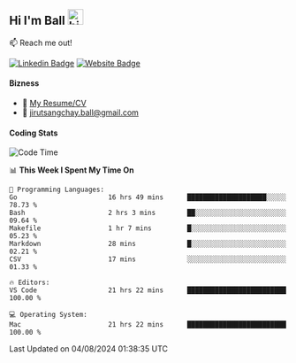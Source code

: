 ## Hi I'm Ball <img src="https://user-images.githubusercontent.com/1303154/88677602-1635ba80-d120-11ea-84d8-d263ba5fc3c0.gif" width="28px" height="28px" alt="hi">
 
:mailbox: Reach me out!

[![Linkedin Badge](https://img.shields.io/badge/-Jirut-0e76a8?style=flat&labelColor=0e76a8&logo=linkedin&logoColor=white)](https://www.linkedin.com/in/jirut-sangchay-338370251)
[![Website Badge](https://img.shields.io/badge/Website-184aa8?logo=website&logoColor=)](https://resume-jirut.web.app)

<!-- TODO: Add last video link -->
#### Bizness
- :paperclip: [My Resume/CV](https://github.com/Jirut01/Jirut01/blob/main/resume_jirut.pdf)
- :email: jirutsangchay.ball@gmail.com

#### Coding Stats


<!--START_SECTION:waka-->
![Code Time](http://img.shields.io/badge/Code%20Time-1%2C393%20hrs%204%20mins-blue)

📊 **This Week I Spent My Time On** 

```text
💬 Programming Languages: 
Go                       16 hrs 49 mins      ████████████████████░░░░░   78.73 % 
Bash                     2 hrs 3 mins        ██░░░░░░░░░░░░░░░░░░░░░░░   09.64 % 
Makefile                 1 hr 7 mins         █░░░░░░░░░░░░░░░░░░░░░░░░   05.23 % 
Markdown                 28 mins             █░░░░░░░░░░░░░░░░░░░░░░░░   02.21 % 
CSV                      17 mins             ░░░░░░░░░░░░░░░░░░░░░░░░░   01.33 % 

🔥 Editors: 
VS Code                  21 hrs 22 mins      █████████████████████████   100.00 % 

💻 Operating System: 
Mac                      21 hrs 22 mins      █████████████████████████   100.00 % 
```


 Last Updated on 04/08/2024 01:38:35 UTC
<!--END_SECTION:waka-->
